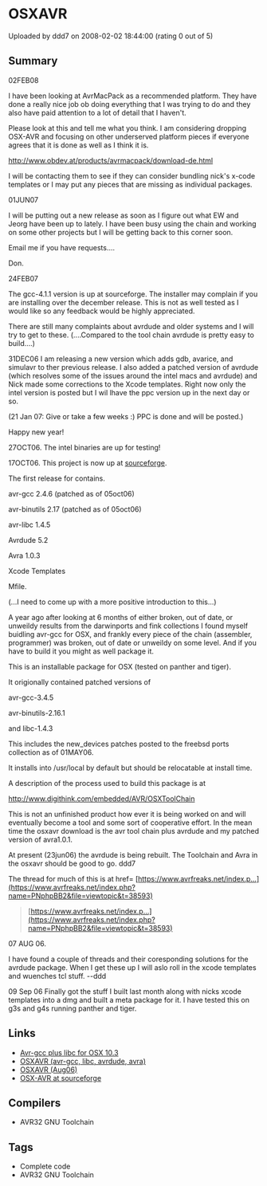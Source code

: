 # OSXAVR

Uploaded by ddd7 on 2008-02-02 18:44:00 (rating 0 out of 5)

## Summary

02FEB08


I have been looking at AvrMacPack as a recommended platform. They have done a really nice job ob doing everything that I was trying to do and they also have paid attention to a lot of detail that I haven't. 


Please look at this and tell me what you think. I am considering dropping OSX-AVR and focusing on other underserved platform pieces if everyone agrees that it is done as well as I think it is. 


<http://www.obdev.at/products/avrmacpack/download-de.html>


I will be contacting them to see if they can consider bundling nick's x-code templates or I may put any pieces that are missing as individual packages.  

01JUN07


I will be putting out a new release as soon as I figure out what EW and Jeorg have been up to lately. I have been busy using the chain and working on some other projects but I will be getting back to this corner soon.


Email me if you have requests....


Don.


24FEB07  

The gcc-4.1.1 version is up at sourceforge. The installer may complain if you are installing over the december release. This is not as well tested as I would like so any feedback would be highly appreciated.


There are still many complaints about avrdude and older systems and I will try to get to these. (....Compared to the tool chain avrdude is pretty easy to build....) 


31DEC06 I am releasing a new version which adds gdb, avarice, and simulavr to ther previous release. I also added a patched version of avrdude (which resolves some of the issues around the intel macs and avrdude) and Nick made some corrections to the Xcode templates. Right now only the intel version is posted but I wil lhave the ppc version up in the next day or so. 


(21 Jan 07: Give or take a few weeks :) PPC is done and will be posted.)


Happy new year!


27OCT06. The intel binaries are up for testing!  

17OCT06. This project is now up at [sourceforge](https://sourceforge.net/project/showfiles.php?group_id=177221).  

The first release for contains.


avr-gcc 2.4.6 (patched as of 05oct06)  

avr-binutils 2.17 (patched as of 05oct06)  

avr-libc 1.4.5  

Avrdude 5.2  

Avra 1.0.3  

Xcode Templates  

Mfile.


(...I need to come up with a more positive introduction to this...)  

A year ago after looking at 6 months of either broken, out of date, or unweildy results from the darwinports and fink collections I found myself buidling avr-gcc for OSX, and frankly every piece of the chain (assembler, programmer) was broken, out of date or unweildy on some level. And if you have to build it you might as well package it. 


This is an installable package for OSX (tested on panther and tiger). 


It origionally contained patched versions of 


avr-gcc-3.4.5  

avr-binutils-2.16.1  

and libc-1.4.3


This includes the new\_devices patches posted to the freebsd ports collection as of 01MAY06.


It installs into /usr/local by default but should be relocatable at install time.


A description of the process used to build this package is at


<http://www.digithink.com/embedded/AVR/OSXToolChain>


This is not an unfinished product how ever it is being worked on and will eventually become a tool and some sort of cooperative effort. In the mean time the osxavr download is the avr tool chain plus avrdude and my patched version of avra1.0.1. 


At present (23jun06) the avrdude is being rebuilt. The Toolchain and Avra in the osxavr should be good to go. ddd7


The thread for much of this is at 
href= [https://www.avrfreaks.net/index.p...](https://www.avrfreaks.net/index.php?name=PNphpBB2&file=viewtopic&t=38593)  

>[https://www.avrfreaks.net/index.p...](https://www.avrfreaks.net/index.php?name=PNphpBB2&file=viewtopic&t=38593)


07 AUG 06.  

I have found a couple of threads and their coresponding solutions for the avrdude package. When I get these up I will aslo roll in the xcode templates and wuenches tcl stuff. --ddd


09 Sep 06 Finally got the stuff I built last month along with nicks xcode templates into a dmg and built a meta package for it. I have tested this on g3s and g4s running panther and tiger.

## Links

- [Avr-gcc plus libc for OSX 10.3](http://www.digithink.com/embedded/avr/AVRGCC-LIBC-20060501.dmg)
- [OSXAVR (avr-gcc, libc, avrdude, avra)](http://www.digithink.com/embedded/avr/OSXAVR-10JUN06.dmg)
- [OSXAVR (Aug06)](http://www.digithink.com/embedded/avr/OSXAVRAUG06b.dmg)
- [OSX-AVR at sourceforge](https://sourceforge.net/project/showfiles.php?group_id=177221)

## Compilers

- AVR32 GNU Toolchain

## Tags

- Complete code
- AVR32 GNU Toolchain
